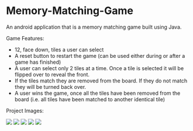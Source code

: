 # Memory-Matching-Game
An android application that is a memory matching game built using Java.

Game Features:
- 12, face down, tiles a user can select
- A reset button to restart the game (can be used either during or after a game has finished)
- A user can select only 2 tiles at a time. Once a tile is selected it will be flipped over to reveal the front.
- If the tiles match they are removed from the board. If they do not match they will be turned back over.
- A user wins the game, once all the tiles have been removed from the board (i.e. all tiles have been matched to another identical tile)

Project Images:

<img src="Images/1.png">
<img src="Images/2.png">
<img src="Images/3.png">
<img src="Images/4.png">
<img src="Images/5.png">
